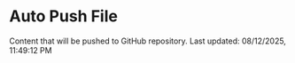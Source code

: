 # Auto Push File

Content that will be pushed to GitHub repository.
Last updated: 08/12/2025, 11:49:12 PM